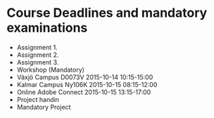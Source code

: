  # Course Deadlines and mandatory examinations
 
 * Assignment 1. 
 * Assignment 2.
 * Assignment 3.
 * Workshop (Mandatory)
  * Växjö Campus D0073V  2015-10-14 10:15-15:00
  * Kalmar Campus Ny106K 2015-10-15 08:15-12:00
  * Online Adobe Connect 2015-10-15 13:15-17:00
 * Project handin
 * Mandatory Project 
 
